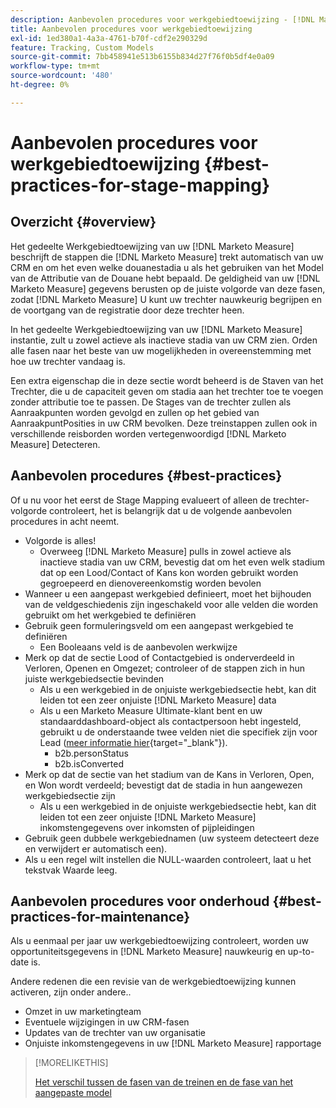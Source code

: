 ```yaml
---
description: Aanbevolen procedures voor werkgebiedtoewijzing - [!DNL Marketo Measure] - Productdocumentatie
title: Aanbevolen procedures voor werkgebiedtoewijzing
exl-id: 1ed380a1-4a3a-4761-b70f-cdf2e290329d
feature: Tracking, Custom Models
source-git-commit: 7bb458941e513b6155b834d27f76f0b5df4e0a09
workflow-type: tm+mt
source-wordcount: '480'
ht-degree: 0%

---
```


# Aanbevolen procedures voor werkgebiedtoewijzing {#best-practices-for-stage-mapping}

## Overzicht {#overview}

Het gedeelte Werkgebiedtoewijzing van uw [!DNL Marketo Measure] beschrijft de stappen die [!DNL Marketo Measure] trekt automatisch van uw CRM en om het even welke douanestadia u als het gebruiken van het Model van de Attributie van de Douane hebt bepaald. De geldigheid van uw [!DNL Marketo Measure] gegevens berusten op de juiste volgorde van deze fasen, zodat [!DNL Marketo Measure] U kunt uw trechter nauwkeurig begrijpen en de voortgang van de registratie door deze trechter heen.

In het gedeelte Werkgebiedtoewijzing van uw [!DNL Marketo Measure] instantie, zult u zowel actieve als inactieve stadia van uw CRM zien. Orden alle fasen naar het beste van uw mogelijkheden in overeenstemming met hoe uw trechter vandaag is.

Een extra eigenschap die in deze sectie wordt beheerd is de Staven van het Trechter, die u de capaciteit geven om stadia aan het trechter toe te voegen zonder attributie toe te passen. De Stages van de trechter zullen als Aanraakpunten worden gevolgd en zullen op het gebied van AanraakpuntPosities in uw CRM bevolken. Deze treinstappen zullen ook in verschillende reisborden worden vertegenwoordigd [!DNL Marketo Measure] Detecteren.

## Aanbevolen procedures {#best-practices}

Of u nu voor het eerst de Stage Mapping evalueert of alleen de trechter-volgorde controleert, het is belangrijk dat u de volgende aanbevolen procedures in acht neemt.

* Volgorde is alles!
   * Overweeg [!DNL Marketo Measure] pulls in zowel actieve als inactieve stadia van uw CRM, bevestig dat om het even welk stadium dat op een Lood/Contact of Kans kon worden gebruikt worden gegroepeerd en dienovereenkomstig worden bevolen
* Wanneer u een aangepast werkgebied definieert, moet het bijhouden van de veldgeschiedenis zijn ingeschakeld voor alle velden die worden gebruikt om het werkgebied te definiëren
* Gebruik geen formuleringsveld om een aangepast werkgebied te definiëren
   * Een Booleaans veld is de aanbevolen werkwijze
* Merk op dat de sectie Lood of Contactgebied is onderverdeeld in Verloren, Openen en Omgezet; controleer of de stappen zich in hun juiste werkgebiedsectie bevinden
   * Als u een werkgebied in de onjuiste werkgebiedsectie hebt, kan dit leiden tot een zeer onjuiste [!DNL Marketo Measure] data
   * Als u een Marketo Measure Ultimate-klant bent en uw standaarddashboard-object als contactpersoon hebt ingesteld, gebruikt u de onderstaande twee velden niet die specifiek zijn voor Lead ([meer informatie hier](/help/marketo-measure-ultimate/data-integrity-requirement.md){target="_blank"}).
      * b2b.personStatus
      * b2b.isConverted
* Merk op dat de sectie van het stadium van de Kans in Verloren, Open, en Won wordt verdeeld; bevestigt dat de stadia in hun aangewezen werkgebiedsectie zijn
   * Als u een werkgebied in de onjuiste werkgebiedsectie hebt, kan dit leiden tot een zeer onjuiste [!DNL Marketo Measure] inkomstengegevens over inkomsten of pijpleidingen
* Gebruik geen dubbele werkgebiednamen (uw systeem detecteert deze en verwijdert er automatisch een).
* Als u een regel wilt instellen die NULL-waarden controleert, laat u het tekstvak Waarde leeg.

## Aanbevolen procedures voor onderhoud {#best-practices-for-maintenance}

Als u eenmaal per jaar uw werkgebiedtoewijzing controleert, worden uw opportuniteitsgegevens in [!DNL Marketo Measure] nauwkeurig en up-to-date is.

Andere redenen die een revisie van de werkgebiedtoewijzing kunnen activeren, zijn onder andere..

* Omzet in uw marketingteam
* Eventuele wijzigingen in uw CRM-fasen
* Updates van de trechter van uw organisatie
* Onjuiste inkomstengegevens in uw [!DNL Marketo Measure] rapportage

>[!MORELIKETHIS]
>
>[Het verschil tussen de fasen van de treinen en de fase van het aangepaste model](/help/advanced-marketo-measure-features/custom-attribution-models/custom-attribution-model-and-setup.md#the-difference-between-funnel-stages-and-custom-model-stages)
